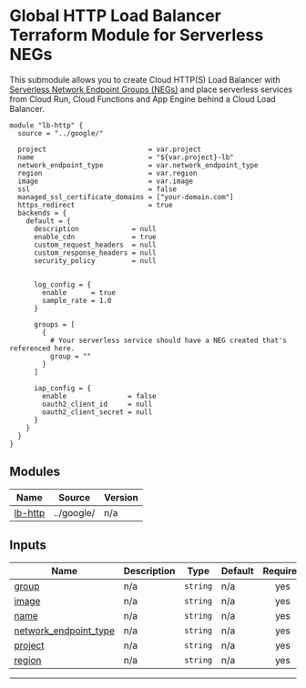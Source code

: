 # Global HTTP Load Balancer Terraform Module for Serverless NEGs

This submodule allows you to create Cloud HTTP(S) Load Balancer with
[Serverless Network Endpoint Groups (NEGs)](https://cloud.google.com/load-balancing/docs/negs/serverless-neg-concepts)
and place serverless services from Cloud Run, Cloud Functions and App Engine
behind a Cloud Load Balancer.

```HCL
module "lb-http" {
  source = "../google/"

  project                         = var.project
  name                            = "${var.project}-lb"
  network_endpoint_type           = var.network_endpoint_type
  region                          = var.region
  image                           = var.image
  ssl                             = false
  managed_ssl_certificate_domains = ["your-domain.com"]
  https_redirect                  = true
  backends = {
    default = {
      description             = null
      enable_cdn              = true
      custom_request_headers  = null
      custom_response_headers = null
      security_policy         = null


      log_config = {
        enable      = true
        sample_rate = 1.0
      }

      groups = [
        {
          # Your serverless service should have a NEG created that's referenced here.
          group = ""
        }
      ]

      iap_config = {
        enable               = false
        oauth2_client_id     = null
        oauth2_client_secret = null
      }
    }
  }
}

```

## Modules

| Name | Source | Version |
|------|--------|---------|
| <a name="module_lb-http"></a> [lb-http](#module\_lb-http) | ../google/ | n/a |

## Inputs

| Name | Description | Type | Default | Required |
|------|-------------|------|---------|:--------:|
| <a name="input_group"></a> [group](#input\_group) | n/a | `string` | n/a | yes |
| <a name="input_image"></a> [image](#input\_image) | n/a | `string` | n/a | yes |
| <a name="input_name"></a> [name](#input\_name) | n/a | `string` | n/a | yes |
| <a name="input_network_endpoint_type"></a> [network\_endpoint\_type](#input\_network\_endpoint\_type) | n/a | `string` | n/a | yes |
| <a name="input_project"></a> [project](#input\_project) | n/a | `string` | n/a | yes |
| <a name="input_region"></a> [region](#input\_region) | n/a | `string` | n/a | yes |

---
